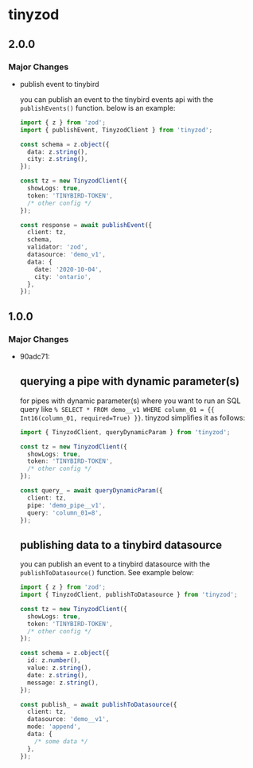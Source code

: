 # tinyzod

## 2.0.0

### Major Changes

- publish event to tinybird

  you can publish an event to the tinybird events api with the `publishEvents()` function. below is an example:

  ```ts
  import { z } from 'zod';
  import { publishEvent, TinyzodClient } from 'tinyzod';

  const schema = z.object({
    data: z.string(),
    city: z.string(),
  });

  const tz = new TinyzodClient({
    showLogs: true,
    token: 'TINYBIRD-TOKEN',
    /* other config */
  });

  const response = await publishEvent({
    client: tz,
    schema,
    validator: 'zod',
    datasource: 'demo_v1',
    data: {
      date: '2020-10-04',
      city: 'ontario',
    },
  });
  ```

## 1.0.0

### Major Changes

- 90adc71:

  ## querying a pipe with dynamic parameter(s)

  for pipes with dynamic parameter(s) where you want to run an SQL query like `% SELECT * FROM demo__v1 WHERE column_01 = {{ Int16(column_01, required=True) }}`. tinyzod simplifies it as follows:

  ```ts
  import { TinyzodClient, queryDynamicParam } from 'tinyzod';

  const tz = new TinyzodClient({
    showLogs: true,
    token: 'TINYBIRD-TOKEN',
    /* other config */
  });

  const query_ = await queryDynamicParam({
    client: tz,
    pipe: 'demo_pipe__v1',
    query: 'column_01=8',
  });
  ```

  ## publishing data to a tinybird datasource

  you can publish an event to a tinybird datasource with the `publishToDatasource()` function. See example below:

  ```ts
  import { z } from 'zod';
  import { TinyzodClient, publishToDatasource } from 'tinyzod';

  const tz = new TinyzodClient({
    showLogs: true,
    token: 'TINYBIRD-TOKEN',
    /* other config */
  });

  const schema = z.object({
    id: z.number(),
    value: z.string(),
    date: z.string(),
    message: z.string(),
  });

  const publish_ = await publishToDatasource({
    client: tz,
    datasource: 'demo__v1',
    mode: 'append',
    data: {
      /* some data */
    },
  });
  ```
